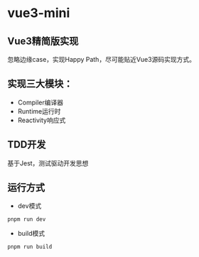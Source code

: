 # vue3-mini
## Vue3精简版实现
忽略边缘case，实现Happy Path，尽可能贴近Vue3源码实现方式。
## 实现三大模块：
- Compiler编译器
- Runtime运行时
- Reactivity响应式
## TDD开发
基于Jest，测试驱动开发思想
## 运行方式
- dev模式
````
pnpm run dev
````
- build模式
````
pnpm run build
````

